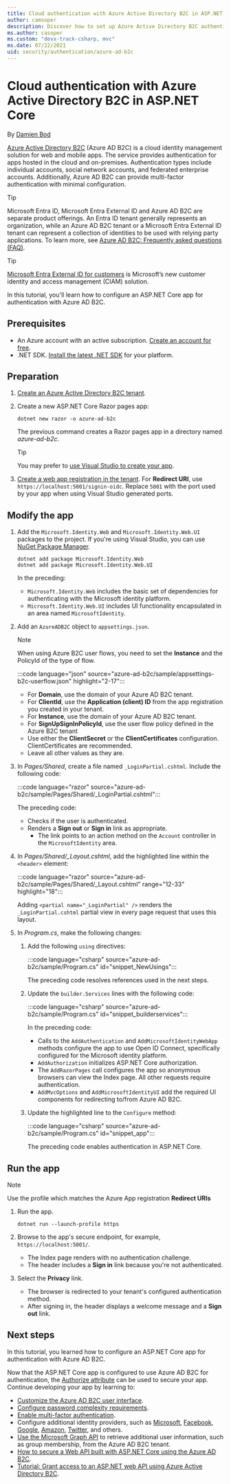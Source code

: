 ```yaml
---
title: Cloud authentication with Azure Active Directory B2C in ASP.NET Core
author: camsoper
description: Discover how to set up Azure Active Directory B2C authentication with ASP.NET Core.
ms.author: casoper
ms.custom: "devx-track-csharp, mvc"
ms.date: 07/22/2021
uid: security/authentication/azure-ad-b2c
---
```

# Cloud authentication with Azure Active Directory B2C in ASP.NET Core

By [Damien Bod](https://twitter.com/damien_bod)

[Azure Active Directory B2C](/azure/active-directory-b2c/active-directory-b2c-overview) (Azure AD B2C) is a cloud identity management solution for web and mobile apps. The service provides authentication for apps hosted in the cloud and on-premises. Authentication types include individual accounts, social network accounts, and federated enterprise accounts. Additionally, Azure AD B2C can provide multi-factor authentication with minimal configuration.

> [!TIP]
> Microsoft Entra ID, Microsoft Entra External ID and Azure AD B2C are separate product offerings. An Entra ID tenant generally represents an organization, while an Azure AD B2C tenant or a Microsoft Entra External ID  tenant can represent a collection of identities to be used with relying party applications. To learn more, see [Azure AD B2C: Frequently asked questions (FAQ)](/azure/active-directory-b2c/active-directory-b2c-faqs).

> [!TIP]
> [Microsoft Entra External ID for customers](/azure/active-directory/external-identities/customers/overview-customers-ciam) is Microsoft’s new customer identity and access management (CIAM) solution.

In this tutorial, you'll learn how to configure an ASP.NET Core app for authentication with Azure AD B2C.

## Prerequisites

- An Azure account with an active subscription. [Create an account for free](https://azure.microsoft.com/free/dotnet).
- .NET SDK. [Install the latest .NET SDK](https://dotnet.microsoft.com/download/dotnet) for your platform.

## Preparation

1. [Create an Azure Active Directory B2C tenant](/azure/active-directory-b2c/tutorial-create-tenant).
1. Create a new ASP.NET Core Razor pages app:
    
    ```dotnetcli
    dotnet new razor -o azure-ad-b2c
    ```
    
    The previous command creates a Razor pages app in a directory named *azure-ad-b2c*. 
    
    > [!TIP]
    > You may prefer to [use Visual Studio to create your app](/visualstudio/ide/quickstart-aspnet-core).

1. [Create a web app registration in the tenant](/azure/active-directory-b2c/tutorial-register-applications#register-a-web-application). For **Redirect URI**, use `https://localhost:5001/signin-oidc`.  Replace `5001` with the port used by your app when using Visual Studio generated ports.

## Modify the app

1. Add the `Microsoft.Identity.Web` and `Microsoft.Identity.Web.UI` packages to the project. If you're using Visual Studio, you can use [NuGet Package Manager](/nuget/consume-packages/install-use-packages-visual-studio).

    ```dotnetcli
    dotnet add package Microsoft.Identity.Web
    dotnet add package Microsoft.Identity.Web.UI
    ```
    
    In the preceding:

    - `Microsoft.Identity.Web` includes the basic set of dependencies for authenticating with the Microsoft identity platform.
    - `Microsoft.Identity.Web.UI` includes UI functionality encapsulated in an area named `MicrosoftIdentity`.

1. Add an `AzureADB2C` object to `appsettings.json`.

    > [!NOTE]
    > When using Azure B2C user flows, you need to set the **Instance** and the PolicyId of the type of flow.

    :::code language="json" source="azure-ad-b2c/sample/appsettings-b2c-userflow.json" highlight="2-17":::

    - For **Domain**, use the domain of your Azure AD B2C tenant.
    - For **ClientId**, use the **Application (client) ID** from the app registration you created in your tenant.
    - For **Instance**, use the domain of your Azure AD B2C tenant.
    - For **SignUpSignInPolicyId**, use the user flow policy defined in the Azure B2C tenant
	- Use either the **ClientSecret** or the **ClientCertificates** configuration. ClientCertificates are recommended.
    - Leave all other values as they are.
	
1. In *Pages/Shared*, create a file named `_LoginPartial.cshtml`. Include the following code:

    :::code language="razor" source="azure-ad-b2c/sample/Pages/Shared/_LoginPartial.cshtml":::    

    The preceding code:

    - Checks if the user is authenticated.
    - Renders a **Sign out** or **Sign in** link as appropriate.
        - The link points to an action method on the `Account` controller in the `MicrosoftIdentity` area.

1. In *Pages/Shared/_Layout.cshtml*, add the highlighted line within the `<header>` element:

    :::code language="razor" source="azure-ad-b2c/sample/Pages/Shared/_Layout.cshtml" range="12-33" highlight="18":::
 
    Adding `<partial name="_LoginPartial" />` renders the `_LoginPartial.cshtml` partial view in every page request that uses this layout.

1. In *Program.cs*, make the following changes:

    1. Add the following `using` directives:
    
        :::code language="csharp" source="azure-ad-b2c/sample/Program.cs" id="snippet_NewUsings":::

        The preceding code resolves references used in the next steps.

    1. Update the `builder.Services` lines with the following code:
        
        :::code language="csharp" source="azure-ad-b2c/sample/Program.cs" id="snippet_builderservices":::

        In the preceding code:

        - Calls to the `AddAuthentication` and `AddMicrosoftIdentityWebApp` methods configure the app to use Open ID Connect, specifically configured for the Microsoft identity platform.
        - `AddAuthorization` initializes ASP.NET Core authorization.
        - The `AddRazorPages` call configures the app so anonymous browsers can view the Index page. All other requests require authentication.
        - `AddMvcOptions` and `AddMicrosoftIdentityUI` add the required UI components for redirecting to/from Azure AD B2C.
    
    1. Update the highlighted line to the `Configure` method:
        
        :::code language="csharp" source="azure-ad-b2c/sample/Program.cs" id="snippet_app":::

        The preceding code enables authentication in ASP.NET Core.

## Run the app

> [!NOTE]
> Use the profile which matches the Azure App registration **Redirect URIs**
1. Run the app.
    
    ```dotnetcli
    dotnet run --launch-profile https
    ```

1. Browse to the app's secure endpoint, for example, `https://localhost:5001/`.
    - The Index page renders with no authentication challenge.
    - The header includes a **Sign in** link because you're not authenticated.

1. Select the **Privacy** link.
    - The browser is redirected to your tenant's configured authentication method.
    - After signing in, the header displays a welcome message and a **Sign out** link.

## Next steps

In this tutorial, you learned how to configure an ASP.NET Core app for authentication with Azure AD B2C.

Now that the ASP.NET Core app is configured to use Azure AD B2C for authentication, the [Authorize attribute](xref:security/authorization/simple) can be used to secure your app. Continue developing your app by learning to:

* [Customize the Azure AD B2C user interface](/azure/active-directory-b2c/active-directory-b2c-reference-ui-customization).
* [Configure password complexity requirements](/azure/active-directory-b2c/active-directory-b2c-reference-password-complexity).
* [Enable multi-factor authentication](/azure/active-directory-b2c/active-directory-b2c-reference-mfa).
* Configure additional identity providers, such as [Microsoft](/azure/active-directory-b2c/active-directory-b2c-setup-msa-app), [Facebook](/azure/active-directory-b2c/active-directory-b2c-setup-fb-app), [Google](/azure/active-directory-b2c/active-directory-b2c-setup-goog-app), [Amazon](/azure/active-directory-b2c/active-directory-b2c-setup-amzn-app), [Twitter](/azure/active-directory-b2c/active-directory-b2c-setup-twitter-app), and others.
* [Use the Microsoft Graph API](/azure/active-directory-b2c/microsoft-graph-operations) to retrieve additional user information, such as group membership, from the Azure AD B2C tenant.
* [How to secure a Web API built with ASP.NET Core using the Azure AD B2C](https://github.com/Azure-Samples/active-directory-aspnetcore-webapp-openidconnect-v2/tree/master/4-WebApp-your-API/4-2-B2C).
* [Tutorial: Grant access to an ASP.NET web API using Azure Active Directory B2C](/azure/active-directory-b2c/tutorial-web-api-dotnet).
